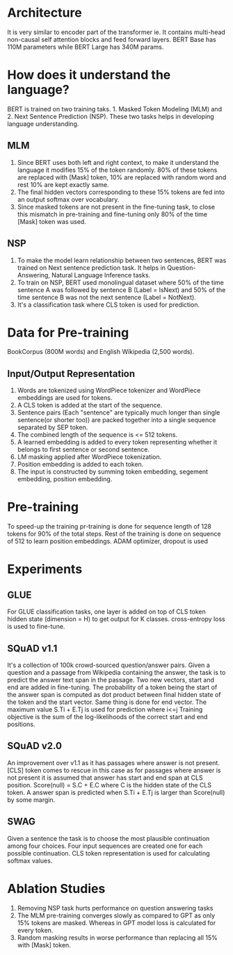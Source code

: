 # Architecture
It is very similar to encoder part of the transformer ie. It contains multi-head non-causal self attention blocks and feed forward layers.
BERT Base has 110M parameters while BERT Large has 340M params.

# How does it understand the language?
BERT is trained on two training taks. 1. Masked Token Modeling (MLM) and 2. Next Sentence Prediction (NSP). These two tasks helps in developing language understanding.
## MLM
1. Since BERT uses both left and right context, to make it understand the language it modifies 15% of the token randomly. 80% of these tokens are replaced with [Mask] token, 10% are replaced with random word and rest 10% are kept exactly same.
2. The final hidden vectors corresponding to these 15% tokens are fed into an output softmax over vocabulary.
3. Since masked tokens are not present in the fine-tuning task, to close this mismatch in pre-training and fine-tuning only 80% of the time [Mask] token was used.

## NSP
1. To make the model learn relationship between two sentences, BERT was trained on Next sentence prediction task. It helps in Question-Answering, Natural Language Inference tasks.
2. To train on NSP, BERT used monolingual dataset where 50% of the time sentence A was followed by sentence B (Label = IsNext) and 50% of the time sentence B was not the next sentence (Label = NotNext).
3. It's a classification task where CLS token is used for prediction.

# Data for Pre-training
BookCorpus (800M words) and English Wikipedia (2,500 words).
## Input/Output Representation
1. Words are tokenized using WordPiece tokenizer and WordPiece embeddings are used for tokens.
2. A CLS token is added at the start of the sequence.
3. Sentence pairs (Each "sentence" are typically much longer than single sentence(or shorter too)) are packed together into a single sequence separated by SEP token.
4. The combined length of the sequence is <= 512 tokens.
5. A learned embedding is added to every token representing whether it belongs to first sentence or second sentence.
6. LM masking applied after WordPiece tokenization.
7. Position embedding is added to each token.
8. The input is constructed by summing token embedding, segement embedding, position embedding.

# Pre-training
To speed-up the training pr-training is done for sequence length of 128 tokens for 90% of the total steps. Rest of the training is done on sequence of 512 to learn position embeddings.
ADAM optimizer, dropout is used

# Experiments
## GLUE
For GLUE classification tasks, one layer is added on top of CLS token hidden state (dimension = H) to get output for K classes. cross-entropy loss is used to fine-tune.
## SQuAD v1.1
It's a collection of 100k crowd-sourced question/answer pairs. Given a question and a passage from Wikipedia containing the answer, the task is to predict the answer text span in the passage.
Two new vectors, start and end are added in fine-tuning. The probability of a token being the start of the answer span is computed as dot product between final hidden state of the token and the start vector. Same thing is done for end vector.
The maximum value S.Ti + E.Tj is used for prediction where i<=j
Training objective is the sum of the log-likelihoods of the correct start and end positions.
## SQuAD v2.0
An improvement over v1.1 as it has passages where answer is not present. [CLS] token comes to rescue in this case as for passages where answer is not present it is assumed that answer has start and end span at CLS position. 
Score(null) = S.C + E.C where C is the hidden state of the CLS token. 
A answer span is predicted when S.Ti + E.Tj is larger than Score(null) by some margin.
## SWAG
Given a sentence the task is to choose the most plausible continuation among four choices. Four input sequences are created one for each possible continuation. CLS token representation is used for calculating softmax values.

# Ablation Studies
1. Removing NSP task hurts performance on question answering tasks
2. The MLM pre-training converges slowly as compared to GPT as only 15% tokens are masked. Whereas in GPT model loss is calculated for every token.
3. Random masking results in worse performance than replacing all 15% with [Mask] token.


